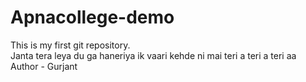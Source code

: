 # Apnacollege-demo
This is my first git repository.
<br>
Janta tera leya du ga haneriya
ik vaari kehde ni mai teri a teri a
teri aa
<br>
Author - Gurjant 
